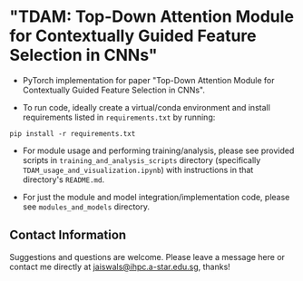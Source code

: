 # "TDAM: Top-Down Attention Module for Contextually Guided Feature Selection in CNNs" 

- PyTorch implementation for paper "Top-Down Attention Module for Contextually Guided Feature Selection in CNNs".

- To run code, ideally create a virtual/conda environment and install requirements listed in `requirements.txt` by running: 
```
pip install -r requirements.txt
```

- For module usage and performing training/analysis, please see provided scripts in `training_and_analysis_scripts` directory (specifically `TDAM_usage_and_visualization.ipynb`) with instructions in that directory's `README.md`. 

- For just the module and model integration/implementation code, please see `modules_and_models` directory.


## Contact Information

Suggestions and questions are welcome. Please leave a message here or contact me directly at jaiswals@ihpc.a-star.edu.sg, thanks!



